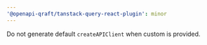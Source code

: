 ```yaml
---
'@openapi-qraft/tanstack-query-react-plugin': minor
---
```


Do not generate default `createAPIClient` when custom is provided.
